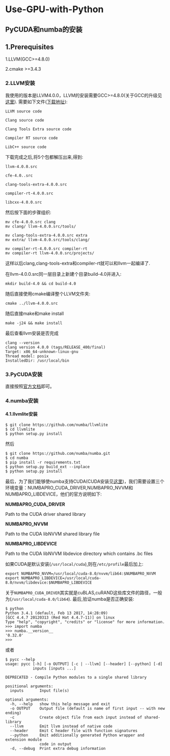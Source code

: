 # Use-GPU-with-Python
## PyCUDA和numba的安装
## 1.Prerequisites
1.LLVM(GCC>=4.8.0)

2.cmake >=3.4.3
### 2.LLVM安装
我使用的版本是LLVM4.0.0，LLVM的安装需要GCC>=4.8.0(关于GCC的升级见[这里](https://github.com/KanDdy/How-to-confugure-TensorFlow-on-Redhat-6.6)).
需要如下文件([下载地址](http://llvm.org/releases/download.html#4.0.0)):
```
LLVM source code

Clang source code

Clang Tools Extra source code

Compiler RT source code

LibC++ source code
```
下载完成之后,将5个包都解压出来,得到:
```
llvm-4.0.0.src

cfe-4.0..src

clang-tools-extra-4.0.0.src

compiler-rt-4.0.0.src

libcxx-4.0.0.src
```
然后按下面的步骤组织:
```
mv cfe-4.0.0.src clang
mv clang/ llvm-4.0.0.src/tools/

mv clang-tools-extra-4.0.0.src extra
mv extra/ llvm-4.0.0.src/tools/clang/

mv compiler-rt-4.0.0.src compiler-rt
mv compiler-rt llvm-4.0.0.src/projects/
```
这样以后clang,clang-tools-extra和compiler-rt就可以和llvm一起编译了.

在llvm-4.0.0.src同一层目录上新建个目录build-4.0并进入:
```
mkdir build-4.0 && cd build-4.0
```
随后直接使用cmake编译整个LLVM文件夹:
```
cmake ../llvm-4.0.0.src
```
随后直接make和make install
```
make -j24 && make install
```
最后查看llvm安装是否完成
```
clang --version
clang version 4.0.0 (tags/RELEASE_400/final)
Target: x86_64-unknown-linux-gnu
Thread model: posix
InstalledDir: /usr/local/bin
```
### 3.PyCUDA安装
直接按照[官方文档](https://wiki.tiker.net/PyCuda/Installation/Linux)即可。
### 4.numba安装
#### 4.1.llvmlite安装
```
$ git clone https://github.com/numba/llvmlite
$ cd llvmlite
$ python setup.py install
```
然后
```
$ git clone https://github.com/numba/numba.git
$ cd numba
$ pip install -r requirements.txt
$ python setup.py build_ext --inplace
$ python setup.py install
```
最后，为了我们能够使numba支持CUDA(CUDA安装见[这里](https://github.com/KanDdy/How-to-confugure-TensorFlow-on-Redhat-6.6))，我们需要设置三个环境变量：NUMBAPRO_CUDA_DRIVER,NUMBAPRO_NVVM和NUMBAPRO_LIBDEVICE，他们的官方说明如下:

**NUMBAPRO_CUDA_DRIVER**

Path to the CUDA driver shared library

**NUMBAPRO_NVVM**

Path to the CUDA libNVVM shared library file

**NUMBAPRO_LIBDEVICE**

Path to the CUDA libNVVM libdevice directory which contains .bc files

如果CUDA是默认安装(`/usr/local/cuda`),则在`/etc/profile`最后加上:

```
export NUMBAPRO_NVVM=/usr/local/cuda-8.0/nvvm/lib64:$NUMBAPRO_NVVM
export NUMBAPRO_LIBDEVICE=/usr/local/cuda-8.0/nvvm/libdevice:$NUMBAPRO_LIBDEVICE
```
关于`NUMBAPRO_CUDA_DRIVER`其实就是cuBLAS,cuRAND这些库文件的路径，一般为(`/usr/local/cuda-8.0/lib64`).
最后,验证numba是否正确安装:
```
$ python
Python 3.4.1 (default, Feb 13 2017, 14:28:09)
[GCC 4.4.7 20120313 (Red Hat 4.4.7-11)] on linux
Type "help", "copyright", "credits" or "license" for more information.
>>> import numba
>>> numba.__version__
'0.32.0'
>>>
```
或者
```
$ pycc --help
usage: pycc [-h] [-o OUTPUT] [-c | --llvm] [--header] [--python] [-d]
            inputs [inputs ...]

DEPRECATED - Compile Python modules to a single shared library

positional arguments:
  inputs       Input file(s)

optional arguments:
  -h, --help   show this help message and exit
  -o OUTPUT    Output file (default is name of first input -- with new ending)
  -c           Create object file from each input instead of shared-library
  --llvm       Emit llvm instead of native code
  --header     Emit C header file with function signatures
  --python     Emit additionally generated Python wrapper and extension module
               code in output
  -d, --debug  Print extra debug information
```
